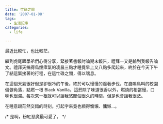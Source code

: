 ```yaml
---
title: 忙碌之間
date: '2007-01-08'
tags:
  - 生活記事
categories:
  - life

---
```

最近比較忙，也比較茫。  
  
繼到虎尾跟學弟們心得分享，緊接著書報討論期末報告，禮拜一又是輪到我報告論文。禮拜天搞得烏煙瘴氣的凌晨三點才睡覺早上又八點多爬起來，終於在今天下午了結這緊接著的行程，在這忙碌之間，得以喘息。  
  
在這個天氣很好但是卻很冷的午後，終於可以慢慢的踱著步伐，在蟲鳴鳥叫的校園偏僻角落，點燃一根 Black Vanilla。這菸除了味道很香以外，燃燒的相當慢，口味也很濃。每次來一根就可以讓我悠閒個很久的時間，但是也會讓我很茫。  
  
在睡意跟茫然交錯的時刻，打起字來竟也顯得慵懶、慵懶…。  
  
/\* 是啊，粉紅惡魔最可愛了。 \*/